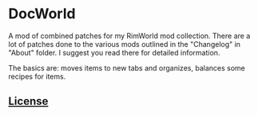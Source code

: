# DocWorld
A mod of combined patches for my RimWorld mod collection.
There are a lot of patches done to the various mods outlined in the "Changelog" in "About" folder. I suggest you read there for detailed information.


The basics are: moves items to new tabs and organizes, balances some recipes for items.


## [License](https://creativecommons.org/licenses/by-nc-sa/4.0/)
